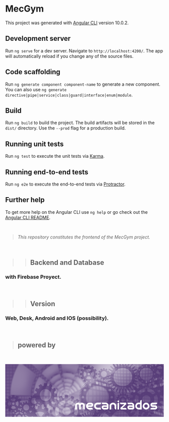 # MecGym

This project was generated with [Angular CLI](https://github.com/angular/angular-cli) version 10.0.2.

## Development server

Run `ng serve` for a dev server. Navigate to `http://localhost:4200/`. The app will automatically reload if you change any of the source files.

## Code scaffolding

Run `ng generate component component-name` to generate a new component. You can also use `ng generate directive|pipe|service|class|guard|interface|enum|module`.

## Build

Run `ng build` to build the project. The build artifacts will be stored in the `dist/` directory. Use the `--prod` flag for a production build.

## Running unit tests

Run `ng test` to execute the unit tests via [Karma](https://karma-runner.github.io).

## Running end-to-end tests

Run `ng e2e` to execute the end-to-end tests via [Protractor](http://www.protractortest.org/).

## Further help

To get more help on the Angular CLI use `ng help` or go check out the [Angular CLI README](https://github.com/angular/angular-cli/blob/master/README.md).

&nbsp;

> _This repository constitutes the frontend of the MecGym project._

&nbsp;

> > ## Backend and Database

### with Firebase Proyect.

&nbsp;

> > ## Version

### Web, Desk, Android and IOS (possibility).

&nbsp;

> ## **powered by**

&nbsp;

[![mecanizados|aac](src/assets/aldo_castillo_mecanizados.jpg)](github.com/mecanizados-aac/)